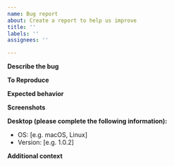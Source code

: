 ```yaml
---
name: Bug report
about: Create a report to help us improve
title: ''
labels: ''
assignees: ''

---
```


**Describe the bug**
<!-- A clear and concise description of what the bug is. -->

**To Reproduce**
<!-- Steps to reproduce the behavior -->

**Expected behavior**
<!-- A clear and concise description of what you expected to happen. -->

**Screenshots**
<!-- If applicable, add screenshots to help explain your problem. -->

**Desktop (please complete the following information):**
 - OS: [e.g. macOS, Linux]
 - Version: [e.g. 1.0.2]

**Additional context**
<!-- Add any other context about the problem here. -->
